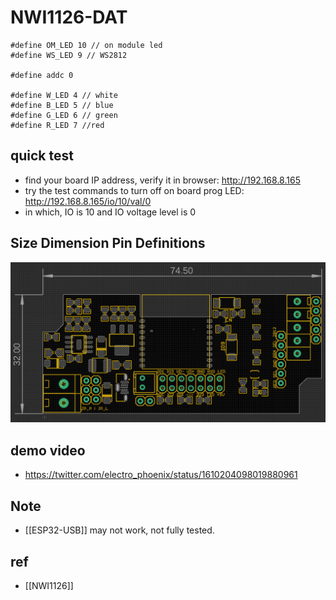 
# NWI1126-DAT

    #define OM_LED 10 // on module led
    #define WS_LED 9 // WS2812

    #define addc 0

    #define W_LED 4 // white
    #define B_LED 5 // blue
    #define G_LED 6 // green
    #define R_LED 7 //red


## quick test 
- find your board IP address, verify it in browser: http://192.168.8.165
- try the test commands to turn off on board prog LED: http://192.168.8.165/io/10/val/0
- in which, IO is 10 and IO voltage level is 0


## Size Dimension Pin Definitions 

![](07-06-17-07-02-2023.png)


## demo video 
- https://twitter.com/electro_phoenix/status/1610204098019880961


## Note

- [[ESP32-USB]] may not work, not fully tested.


## ref 

- [[NWI1126]]